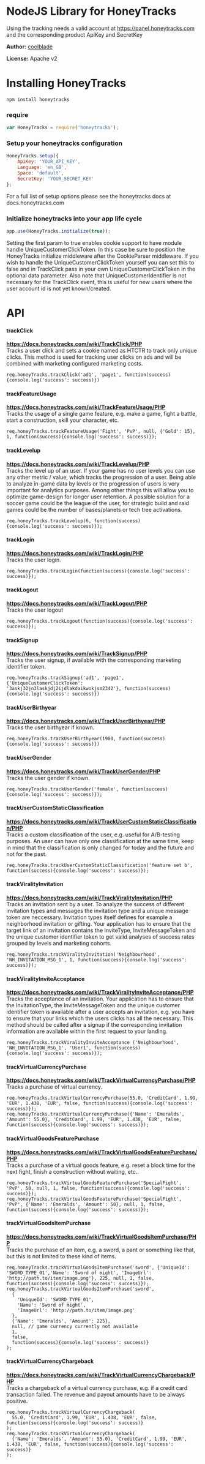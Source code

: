 # NodeJS Library for HoneyTracks

Using the tracking needs a valid account at https://panel.honeytracks.com and the corresponding product ApiKey and SecretKey

**Author:** [coolblade](http://www.github.com/coolblade)

**License:** Apache v2

# Installing HoneyTracks

```
npm install honeytracks
```

### require
```javascript
var HoneyTracks = require('honeytracks');
```

### Setup your honeytracks configuration
```javascript
HoneyTracks.setup({
    ApiKey: 'YOUR_API_KEY',
    Language: 'en_GB',
    Space: 'default',
    SecretKey: 'YOUR_SECRET_KEY'
};
```

For a full list of setup options please see the honeytracks docs at docs.honeytracks.com

### Initialize honeytracks into your app life cycle
```javascript
app.use(HoneyTracks.initialize(true));
```

Setting the first param to true enables cookie support to have module handle UniqueCustomerClickToken. In this case be sure to position the HoneyTracks initialize middleware after the CookieParser middleware. If you wish to handle the UniqueCustomerClickToken yourself you can set this to false and in TrackClick pass in your own UniqueCustomerClickToken in the optional data parameter. Also note that UniqueCustomerIdentifier is not necessary for the TrackClick event, this is useful for new users where the user account id is not yet known/created.

# API

#### trackClick
__https://docs.honeytracks.com/wiki/TrackClick/PHP__  
Tracks a user click and sets a cookie named as HTCTR to track only unique clicks. This method is used for tracking user clicks on ads and will be combined with marketing configured marketing costs.
```
req.honeyTracks.trackClick('ad1', 'page1', function(success){console.log('success': success)})
```

#### trackFeatureUsage
__https://docs.honeytracks.com/wiki/TrackFeatureUsage/PHP__  
Tracks the usage of a single game feature, e.g. make a game, fight a battle, start a construction, skill your character, etc.
```
req.honeyTracks.trackFeatureUsage('Fight', 'PvP', null, {'Gold': 15}, 1, function(success){console.log('success': success)});
```

#### trackLevelup
__https://docs.honeytracks.com/wiki/TrackLevelup/PHP__  
Tracks the level up of an user. If your game has no user levels you can use any other metric / value, which tracks the progression of a user. Being able to analyze in-game data by levels or the progression of users is very important for analytics purposes. Among other things this will allow you to optimize game-design for longer user retention. A possible solution for a soccer game could be the league of the user, for strategic build and raid games could be the number of bases/planets or tech tree activations.
```
req.honeyTracks.trackLevelup(6, function(success){console.log('success': success)});
```

#### trackLogin
__https://docs.honeytracks.com/wiki/TrackLogin/PHP__  
Tracks the user login.
```
req.honeyTracks.trackLogin(function(success){console.log('success': success)});
```

#### trackLogout
__https://docs.honeytracks.com/wiki/TrackLogout/PHP__  
Tracks the user logout
```
req.honeyTracks.trackLogout(function(success){console.log('success': success)});
```

#### trackSignup
__https://docs.honeytracks.com/wiki/TrackSignup/PHP__  
Tracks the user signup, if available with the corresponding marketing identifier token.
```
req.honeyTracks.trackSignup('ad1', 'page1', {'UniqueCustomerClickToken': '3askj32jn3laskjdj2ijdlakdaikwokjsm2342'}, function(success){console.log('success': success)})
```

#### trackUserBirthyear
__https://docs.honeytracks.com/wiki/TrackUserBirthyear/PHP__  
Tracks the user birthyear if known.
```
req.honeyTracks.trackUserBirthyear(1980, function(success){console.log('success': success)})
```

#### trackUserGender
__https://docs.honeytracks.com/wiki/TrackUserGender/PHP__  
Tracks the user gender if known.
```
req.honeyTracks.trackUserGender('female', function(success){console.log('success': success)});
```

#### trackUserCustomStaticClassification
__https://docs.honeytracks.com/wiki/TrackUserCustomStaticClassification/PHP__  
Tracks a custom classification of the user, e.g. useful for A/B-testing purposes. An user can have only one classification at the same time, keep in mind that the classification is only changed for today and the future and not for the past.
```
req.honeyTracks.trackUserCustomStaticClassification('feature set b', function(success){console.log('success': success)});
```

#### trackViralityInvitation
__https://docs.honeytracks.com/wiki/TrackViralityInvitation/PHP__  
Tracks an invitation sent by a user. To analyze the success of different invitation types and messages the invitation type and a unique message token are neccessary. Invitation types itself defines for example a neighborhood invitation or gifting. Your application has to ensure that the target link of an invitation contains the InviteType, InviteMessageToken and the unique customer identifier token to get valid analyses of success rates grouped by levels and marketing cohorts.
```
req.honeyTracks.trackViralityInvitation('Neighbourhood', 'NH_INVITATION_MSG_1', 1, function(success){console.log('success': success)});
```

#### trackViralityInviteAcceptance
__https://docs.honeytracks.com/wiki/TrackViralityInviteAcceptance/PHP__  
Tracks the acceptance of an invitation. Your application has to ensure that the InvitationType, the InviteMessageToken and the unique customer identifier token is available after a user accepts an invitation, e.g. you have to ensure that your links which the users clicks has all the necessary. This method should be called after a signup if the corresponding invitation information are available within the first request to your landing.
```
req.honeyTracks.trackViralityInviteAcceptance ('Neighbourhood', 'NH_INVITATION_MSG_1', 'User1', function(success){console.log('success': success)});
```

#### trackVirtualCurrencyPurchase
__https://docs.honeytracks.com/wiki/TrackVirtualCurrencyPurchase/PHP__  
Tracks a purchase of virtual currency.
```
req.honeyTracks.trackVirtualCurrencyPurchase(55.0, 'CreditCard', 1.99, 'EUR', 1.438, 'EUR', false, function(success){console.log('success': success)});
req.honeyTracks.trackVirtualCurrencyPurchase({'Name': 'Emeralds', 'Amount': 55.0}, 'CreditCard', 1.99, 'EUR', 1.438, 'EUR', false, function(success){console.log('success': success)});
```

#### trackVirtualGoodsFeaturePurchase
__https://docs.honeytracks.com/wiki/TrackVirtualGoodsFeaturePurchase/PHP__  
Tracks a purchase of a virtual goods feature, e.g. reset a block time for the next fight, finish a construction without waiting, etc..
```
req.honeyTracks.trackVirtualGoodsFeaturePurchase('SpecialFight', 'PvP', 50, null, 1, false, function(success){console.log('success': success)});
req.honeyTracks.trackVirtualGoodsFeaturePurchase('SpecialFight', 'PvP', {'Name': 'Emeralds', 'Amount': 50}, null, 1, false, function(success){console.log('success': success)});
```

#### trackVirtualGoodsItemPurchase
__https://docs.honeytracks.com/wiki/TrackVirtualGoodsItemPurchase/PHP__  
Tracks the purchase of an item, e.g. a sword, a pant or something like that, but this is not limited to these kind of items.
```
req.honeyTracks.trackVirtualGoodsItemPurchase('sword', {'UniqueId': 'SWORD_TYPE_01','Name': 'Sword of might', 'ImageUrl': 'http://path.to/item/image.png'}, 225, null, 1, false, function(success){console.log('success': success)});
req.honeyTracks.trackVirtualGoodsItemPurchase('sword',
  {
    'UniqueId': 'SWORD_TYPE_01',
    'Name': 'Sword of might',
    'ImageUrl': 'http://path.to/item/image.png'
  },
  {'Name': 'Emeralds', 'Amount': 225},
  null, // game currency currently not available
  1,
  false,
  function(success){console.log('success': success)}
);
```

#### trackVirtualCurrencyChargeback
__https://docs.honeytracks.com/wiki/TrackVirtualCurrencyChargeback/PHP__  
Tracks a chargeback of a virtual currency purchase, e.g. if a credit card transaction failed. The revenue and payout amounts have to be always positive.
```
req.honeyTracks.trackVirtualCurrencyChargeback( 
  55.0, 'CreditCard', 1.99, 'EUR', 1.438, 'EUR', false, function(success){console.log('success': success)}
);
req.honeyTracks.trackVirtualCurrencyChargeback( 
  {'Name': 'Emeralds', 'Amount': 55.0}, 'CreditCard', 1.99, 'EUR', 1.438, 'EUR', false, function(success){console.log('success': success)}
);
```

